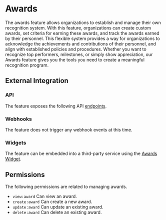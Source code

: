 # Awards

The awards feature allows organizations to establish and manage their own recognition system. With this feature, organizations can create
custom awards, set criteria for earning these awards, and track the awards earned by their personnel. This flexible system provides a way
for organizations to acknowledge the achievements and contributions of their personnel, and align with established policies and procedures.
Whether you want to recognize top performers, milestones, or simply show appreciation, our Awards feature gives you the tools you need to
create a meaningful recognition program.

## External Integration

### API

The feature exposes the following API [endpoints](https://perscom.io/documentation/api/#/Awards).

### Webhooks

The feature does not trigger any webhook events at this time.

### Widgets

The feature can be embedded into a third-party service using the [Awards Widget](/external-integration/widgets/awards).

## Permissions

The following permissions are related to managing awards.

- `view:award` Can view an award.
- `create:award` Can create a new award.
- `update:award` Can update an existing award.
- `delete:award` Can delete an existing award.
